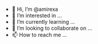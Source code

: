 - 👋 Hi, I’m @amirexa
- 👀 I’m interested in ...
- 🌱 I’m currently learning ...
- 💞️ I’m looking to collaborate on ...
- 📫 How to reach me ...

<!---
amirexa/amirexa is a ✨ special ✨ repository because its `README.md` (this file) appears on your GitHub profile.
You can click the Preview link to take a look at your changes.
--->
